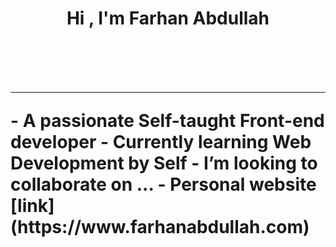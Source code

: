 <h1 align="center"><b>Hi , I'm Farhan Abdullah </b><h1>
  
  <br>
  <hr>
- A passionate Self-taught Front-end developer
- Currently learning Web Development by Self
- I’m looking to collaborate on ...
- Personal website [link](https://www.farhanabdullah.com)

